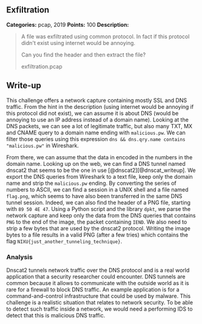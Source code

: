 ## Exfiltration

**Categories:** pcap, 2019
**Points:** 100
**Description:**

>  A file was exfiltrated using common protocol. In fact if this
>  protocol didn't exist using internet would be annoying.
>  
>  Can you find the header and then extract the file?
>  
>  
>  exfiltration.pcap
>  


## Write-up

This challenge offers a network capture containing mostly SSL and DNS traffic.
From the hint in the description (using internet would be annoying if this protocol did not exist), we can assume it is about DNS (would be annoying to use an IP address instead of a domain name).
Looking at the DNS packets, we can see a lot of legitimate traffic, but also many TXT, MX and CNAME query to a domain name ending with `malicious.pw`.
We can filter those queries using this expression `dns && dns.qry.name contains "malicious.pw"` in Wireshark.

From there, we can assume that the data in encoded in the numbers in the domain name.
Looking up on the web, we can find a DNS tunnel named dnscat2 that seems to be the one in use [@dnscat2][@dnscat_writeup].
We export the DNS queries from Wireshark to a text file, keep only the domain name and strip the `malicious.pw` ending.
By converting the series of numbers to ASCII, we can find a session in a UNIX shell and a file named `flag.png`, which seems to have also been transferred in the same DNS tunnel session.
Indeed, we can also find the header of a PNG file, starting with `89 50 4E 47`.
Using a Python script and the library `dpkt`, we parse the network capture and keep only the data from the DNS queries that contains `PNG` to the end of the image, the packet containing `IEND`.
We also need to strip a few bytes that are used by the dnscat2 protocol.
Writing the image bytes to a file results in a valid PNG (after a few tries) which contains the flag `NIXU{just_another_tunneling_technique}`.

### Analysis

Dnscat2 tunnels network traffic over the DNS protocol and is a real world application that a security researcher could encounter. DNS tunnels are common because it allows to communicate with the outside world as it is rare for a firewall to block DNS traffic. An example application is for a command-and-control infrastructure that could be used by malware. This challenge is a realistic situation that relates to network security. To be able to detect such traffic inside a network, we would need a performing IDS to detect that this is malicious DNS traffic.

